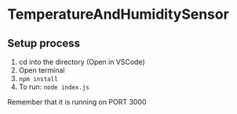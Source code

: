 # TemperatureAndHumiditySensor

## Setup process
1. cd into the directory (Open in VSCode)
2. Open terminal
3. <code>npm install</code>
4. To run: <code>node index.js</code>

Remember that it is running on PORT 3000
